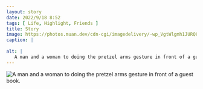 ```yaml
---
layout: story
date: 2022/9/18 8:52
tags: [ Life, Highlight, Friends ]
title: Story
image: https://photos.muan.dev/cdn-cgi/imagedelivery/-wp_VgtWlgmh1JURQ8t1mg/bf7aab30-5164-43f9-77d7-e102a2be0d00/public
caption: |
   
alt: |
   A man and a woman to doing the pretzel arms gesture in front of a guest book.
---
```


![A man and a woman to doing the pretzel arms gesture in front of a guest book.](https://photos.muan.dev/cdn-cgi/imagedelivery/-wp_VgtWlgmh1JURQ8t1mg/bf7aab30-5164-43f9-77d7-e102a2be0d00/public)


